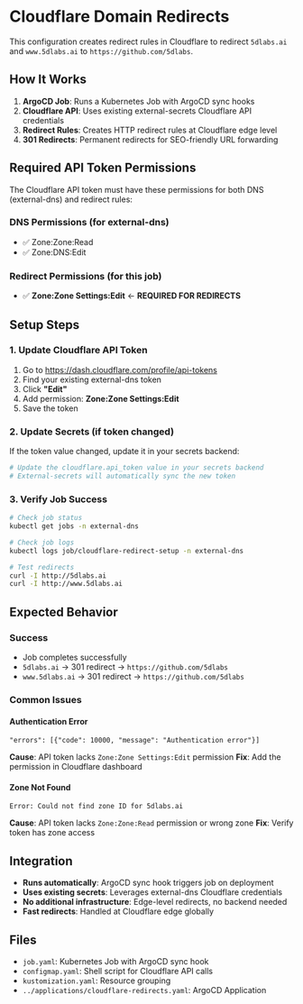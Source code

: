 # Cloudflare Domain Redirects

This configuration creates redirect rules in Cloudflare to redirect `5dlabs.ai` and `www.5dlabs.ai` to `https://github.com/5dlabs`.

## How It Works

1. **ArgoCD Job**: Runs a Kubernetes Job with ArgoCD sync hooks
2. **Cloudflare API**: Uses existing external-secrets Cloudflare API credentials
3. **Redirect Rules**: Creates HTTP redirect rules at Cloudflare edge level
4. **301 Redirects**: Permanent redirects for SEO-friendly URL forwarding

## Required API Token Permissions

The Cloudflare API token must have these permissions for both DNS (external-dns) and redirect rules:

### DNS Permissions (for external-dns)
- ✅ Zone:Zone:Read
- ✅ Zone:DNS:Edit

### Redirect Permissions (for this job)
- ✅ **Zone:Zone Settings:Edit** ← **REQUIRED FOR REDIRECTS**

## Setup Steps

### 1. Update Cloudflare API Token
1. Go to https://dash.cloudflare.com/profile/api-tokens
2. Find your existing external-dns token
3. Click **"Edit"**
4. Add permission: **Zone:Zone Settings:Edit**
5. Save the token

### 2. Update Secrets (if token changed)
If the token value changed, update it in your secrets backend:
```bash
# Update the cloudflare.api_token value in your secrets backend
# External-secrets will automatically sync the new token
```

### 3. Verify Job Success
```bash
# Check job status
kubectl get jobs -n external-dns

# Check job logs
kubectl logs job/cloudflare-redirect-setup -n external-dns

# Test redirects
curl -I http://5dlabs.ai
curl -I http://www.5dlabs.ai
```

## Expected Behavior

### Success
- Job completes successfully
- `5dlabs.ai` → 301 redirect → `https://github.com/5dlabs`
- `www.5dlabs.ai` → 301 redirect → `https://github.com/5dlabs`

### Common Issues

#### Authentication Error
```
"errors": [{"code": 10000, "message": "Authentication error"}]
```
**Cause**: API token lacks `Zone:Zone Settings:Edit` permission
**Fix**: Add the permission in Cloudflare dashboard

#### Zone Not Found
```
Error: Could not find zone ID for 5dlabs.ai
```
**Cause**: API token lacks `Zone:Zone:Read` permission or wrong zone
**Fix**: Verify token has zone access

## Integration

- **Runs automatically**: ArgoCD sync hook triggers job on deployment
- **Uses existing secrets**: Leverages external-dns Cloudflare credentials
- **No additional infrastructure**: Edge-level redirects, no backend needed
- **Fast redirects**: Handled at Cloudflare edge globally

## Files

- `job.yaml`: Kubernetes Job with ArgoCD sync hook
- `configmap.yaml`: Shell script for Cloudflare API calls
- `kustomization.yaml`: Resource grouping
- `../applications/cloudflare-redirects.yaml`: ArgoCD Application
